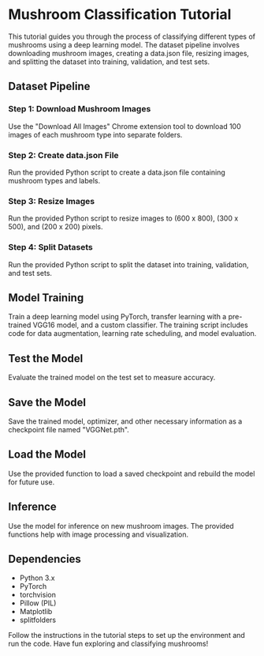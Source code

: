 # Mushroom Classification Tutorial

This tutorial guides you through the process of classifying different types of mushrooms using a deep learning model. The dataset pipeline involves downloading mushroom images, creating a data.json file, resizing images, and splitting the dataset into training, validation, and test sets.

## Dataset Pipeline

### Step 1: Download Mushroom Images
Use the "Download All Images" Chrome extension tool to download 100 images of each mushroom type into separate folders.

### Step 2: Create data.json File
Run the provided Python script to create a data.json file containing mushroom types and labels.

### Step 3: Resize Images
Run the provided Python script to resize images to (600 x 800), (300 x 500), and (200 x 200) pixels.

### Step 4: Split Datasets
Run the provided Python script to split the dataset into training, validation, and test sets.

## Model Training

Train a deep learning model using PyTorch, transfer learning with a pre-trained VGG16 model, and a custom classifier. The training script includes code for data augmentation, learning rate scheduling, and model evaluation.

## Test the Model

Evaluate the trained model on the test set to measure accuracy.

## Save the Model

Save the trained model, optimizer, and other necessary information as a checkpoint file named "VGGNet.pth".

## Load the Model

Use the provided function to load a saved checkpoint and rebuild the model for future use.

## Inference

Use the model for inference on new mushroom images. The provided functions help with image processing and visualization.

## Dependencies

- Python 3.x
- PyTorch
- torchvision
- Pillow (PIL)
- Matplotlib
- splitfolders

Follow the instructions in the tutorial steps to set up the environment and run the code. Have fun exploring and classifying mushrooms!
